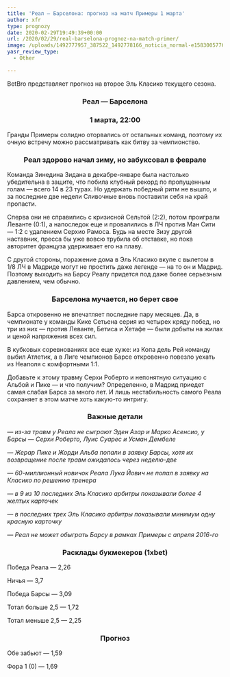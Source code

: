 ```yaml
---
title: 'Реал — Барселона: прогноз на матч Примеры 1 марта'
author: xfr
type: prognozy
date: 2020-02-29T19:49:39+00:00
url: /2020/02/29/real-barselona-prognoz-na-match-primer/
image: /uploads/1492777957_387522_1492778166_noticia_normal-e1583005776183.jpg
yasr_review_type:
  - Other

---
```

BetBro представляет прогноз на второе Эль Класико текущего сезона.

<h3 style="text-align: center">
  Реал &#8212; Барселона
</h3>

<h3 style="text-align: center">
  1 марта, 22:00
</h3>

Гранды Примеры солидно оторвались от остальных команд, поэтому их очную встречу можно рассматривать как битву за чемпионство.

<h3 style="text-align: center">
  <strong>Реал здорово начал зиму, но забуксовал в феврале</strong>
</h3>

Команда Зинедина Зидана в декабре-январе была настолько убедительна в защите, что побила клубный рекорд по пропущенным голам &#8212; всего 14 в 23 турах. Но удержать победный ритм не вышло, и за последние две недели Сливочные вновь поставили себя на край пропасти.

Сперва они не справились с кризисной Сельтой (2:2), потом проиграли Леванте (0:1), а напоследок еще и провалились в ЛЧ против Ман Сити &#8212; 1:2 с удалением Серхио Рамоса. Будь на месте Зизу другой наставник, пресса бы уже вовсю трубила об отставке, но пока авторитет француза удерживает его на плаву.

С другой стороны, поражение дома в Эль Класико вкупе с вылетом в 1/8 ЛЧ в Мадриде могут не простить даже легенде &#8212; на то он и Мадрид. Поэтому выходить на Барсу Реалу придется под даже более серьезным давлением, чем обычно.

<h3 style="text-align: center">
  <strong>Барселона мучается, но берет свое</strong>
</h3>

Барса откровенно не впечатляет последние пару месяцев. Да, в чемпионате у команды Кике Сетьена серия из четырех кряду побед, но три из них &#8212; против Леванте, Бетиса и Хетафе &#8212; были добыты на жилах и ценой напряжения всех сил.

В кубковых соревнованиях все еще хуже: из Копа дель Рей команду выбил Атлетик, а в Лиге чемпионов Барсе откровенно повезло уехать из Неаполя с комфортными 1:1.

Добавьте к этому травму Серхи Роберто и непонятную ситуацию с Альбой и Пике &#8212; и что получим? Определенно, в Мадрид приедет самая слабая Барса за много лет. И лишь нестабильность самого Реала сохраняет в этом матче хоть какую-то интригу.

<h3 style="text-align: center">
  <strong>Важные детали</strong>
</h3>

_&#8212; из-за травм у Реала не сыграют Эден Азар и Марко Асенсио, у Барсы &#8212; Серхи Роберто, Луис Суарес и Усман Дембеле_

_&#8212; Жерар Пике и Жорди Альба попали в заявку Барсы, хотя их возвращение после травм ожидалось через неделю-две_

_&#8212; 60-миллионный новичок Реала Лука Йович не попал в заявку на Класико по решению тренера_

_&#8212; в 9 из 10 последних Эль Класико арбитры показывали более 4 желтых карточек_

_&#8212; в последних трех Эль Класико арбитры показывали минимум одну красную карточку_

_&#8212; Реал не может обыграть Барсу в рамках Примеры с апреля 2016-го_

<h3 style="text-align: center">
  <strong>Расклады букмекеров (1хbet)</strong>
</h3>

Победа Реала &#8212; 2,26

Ничья &#8212; 3,7

Победа Барсы &#8212; 3,09

Тотал больше 2,5 &#8212; 1,72

Тотал меньше 2,5 &#8212; 2,25

<h3 style="text-align: center">
  <strong>Прогноз</strong>
</h3>

Обе забьют &#8212; 1,59

Фора 1 (0) &#8212; 1,69